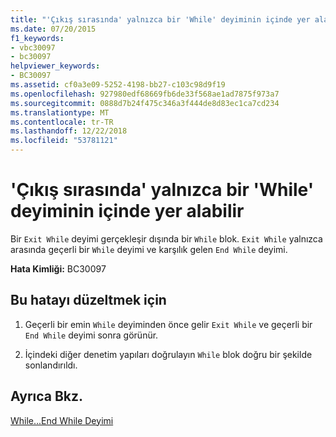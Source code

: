 ```yaml
---
title: "'Çıkış sırasında' yalnızca bir 'While' deyiminin içinde yer alabilir"
ms.date: 07/20/2015
f1_keywords:
- vbc30097
- bc30097
helpviewer_keywords:
- BC30097
ms.assetid: cf0a3e09-5252-4198-bb27-c103c98d9f19
ms.openlocfilehash: 927980edf68669fb6de33f568ae1ad7875f973a7
ms.sourcegitcommit: 0888d7b24f475c346a3f444de8d83ec1ca7cd234
ms.translationtype: MT
ms.contentlocale: tr-TR
ms.lasthandoff: 12/22/2018
ms.locfileid: "53781121"
---
```

# <a name="exit-while-can-only-appear-inside-a-while-statement"></a>'Çıkış sırasında' yalnızca bir 'While' deyiminin içinde yer alabilir
Bir `Exit While` deyimi gerçekleşir dışında bir `While` blok. `Exit While` yalnızca arasında geçerli bir `While` deyimi ve karşılık gelen `End While` deyimi.  
  
 **Hata Kimliği:** BC30097  
  
## <a name="to-correct-this-error"></a>Bu hatayı düzeltmek için  
  
1.  Geçerli bir emin `While` deyiminden önce gelir `Exit While` ve geçerli bir `End While` deyimi sonra görünür.  
  
2.  İçindeki diğer denetim yapıları doğrulayın `While` blok doğru bir şekilde sonlandırıldı.  
  
## <a name="see-also"></a>Ayrıca Bkz.  
 [While...End While Deyimi](../../visual-basic/language-reference/statements/while-end-while-statement.md)
